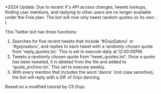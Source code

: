 *2024 Update: Due to recent X's API access changes, tweets lookups, finding user mentions, and replying to other users are no longer available under the Free plan. The bot will now only tweet random quotes on its own :( 

This Twitter bot has three functions: 
1. Searches for five recent tweets that include '#GojoSatoru' or '#gojosatoru', and replies to each 
   tweet with a randomly chosen quote from 'reply_quotes.txt.' This is set to execute daily at 12:00:00PM.
2. Tweets a randomly chosen quote from 'tweet_quotes.txt'. Once a quote has been tweeted, it is deleted
   from the file and added to 'quote_archive.txt.' This set to execute weekly.
3. With every mention that includes the word 'dance' (not case sensitive), the bot will reply 
   with a GIF of Gojo dancing.

Based on a modified tutorial by CS Dojo.
